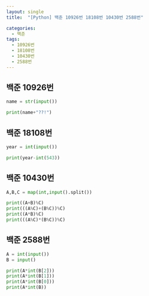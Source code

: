 ```yaml
---
layout: single
title:  "[Python] 백준 10926번 18108번 10430번 2588번"

categories:
  - 백준
tags:
  - 10926번
  - 18108번
  - 10430번
  - 2588번
---
```


## 백준 10926번
```python
name = str(input())

print(name+"??!")
```

## 백준 18108번
```python
year = int(input())

print(year-int(543))
```

## 백준 10430번
```python
A,B,C = map(int,input().split())

print((A+B)%C)
print(((A%C)+(B%C))%C)
print((A*B)%C)
print(((A%C)*(B%C))%C)
```
## 백준 2588번
```python
A = int(input())
B = input()

print(A*int(B[2]))
print(A*int(B[1]))
print(A*int(B[0]))
print(A*int(B))
```
